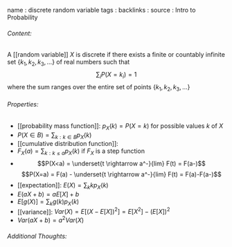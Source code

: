 name : discrete random variable
tags : 
backlinks : 
source : Intro to Probability

###### Content:
A [[random variable]] $X$ is discrete if there exists a finite or countably infinite set $\{k_1,k_2,k_3,...\}$ of real numbers such that $$\sum_i P(X=k_i) = 1$$ where the sum ranges over the entire set of points $\{k_1,k_2,k_3,...\}$

###### Properties:
- [[probability mass function]]: $p_X(k) = P(X=k)$ for possible values $k$ of $X$
- $P(X \in B) = \sum_{k:k\in B}p_X(k)$
- [[cumulative distribution function]]:
- $F_X(a) = \sum_{k:k \leq a}p_X(k)$ if $F_X$ is a step function
- $$P(X<a) = \underset{t \rightarrow a^-}{lim} F(t) = F(a-)$$ $$P(X=a) = F(a) - \underset{t \rightarrow a^-}{lim} F(t) = F(a)-F(a-)$$
- [[expectation]]: $E(X) = \sum_k k p_X(k)$
- $E(aX+b) = aE[X]+b$
- $E[g(X)]=\sum_{k}g(k)p_X(k)$
- [[variance]]: $Var(X) = E[(X-E[X])^2] = E[X^2]-(E[X])^2$
- $Var(aX+b) = a^2Var(X)$

###### Additional Thoughts:
